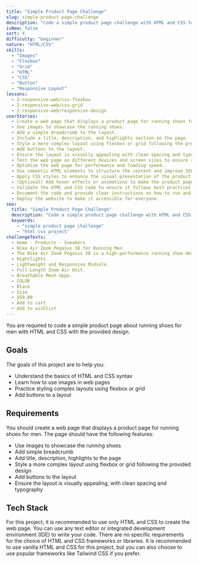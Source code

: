 ```yaml
---
title: "Simple Product Page Challenge"
slug: simple-product-page-challenge
description: "Code a simple product page challenge with HTML and CSS to practice using images, styling complex layouts with flexbox or grid, and adding buttons to the layout."
isNew: false
sort: 4
difficulty: "beginner"
nature: "HTML/CSS"
skills:
  - "Images"
  - "Flexbox"
  - "Grid"
  - "HTML"
  - "CSS"
  - "Button"
  - "Responsive Layout"
lessons:
  - 2-responsive-web/css-flexbox
  - 2-responsive-web/css-grid
  - 2-responsive-web/responsive-design
userStories:
  - Create a web page that displays a product page for running shoes for men using HTML and CSS.
  - Use images to showcase the running shoes.
  - Add a simple breadcrumb to the layout.
  - Include a title, description, and highlights section on the page.
  - Style a more complex layout using flexbox or grid following the provided design.
  - Add buttons to the layout.
  - Ensure the layout is visually appealing with clean spacing and typography.
  - Test the web page on different devices and screen sizes to ensure responsiveness.
  - Optimize the web page for performance and loading speed.
  - Use semantic HTML elements to structure the content and improve SEO.
  - Apply CSS styles to enhance the visual presentation of the product page.
  - (Optional) Add hover effects or animations to make the product page more interactive.
  - Validate the HTML and CSS code to ensure it follows best practices and standards.
  - Document the code and provide clear instructions on how to run and use the product page.
  - Deploy the website to make it accessible for everyone.
seo:
  title: "Simple Product Page Challenge"
  description: "Code a simple product page challenge with HTML and CSS to practice using images, styling complex layouts with flexbox or grid, and adding buttons to the layout. This project is perfect for beginners who want to improve their HTML and CSS skills while creating a responsive and visually appealing product page for running shoes. By implementing a product page using images, flexbox or grid, and buttons, you will learn how to create visually appealing and user-friendly web pages. Additionally, you will gain experience working with HTML and CSS to structure and style the product page. This project will help you enhance your understanding of using images, flexbox or grid, and adding buttons to a layout, as well as improve your ability to create visually appealing and user-friendly web pages. Get ready to showcase your HTML and CSS skills and create an engaging product page for running shoes!"
  keywords:
    - "simple product page challenge"
    - "html css project"
challengeTexts:
  - Home - Products - Sneakers
  - Nike Air Zoom Pegasus 38 for Running Men
  - The Nike Air Zoom Pegasus 38 is a high-performance running shoe designed for speed and agility. With its lightweight and responsive midsole, this shoe provides a smooth ride and excellent cushioning. The Pegasus 38 features a full-length Zoom Air unit for added bounce and a more natural stride. The upper is made of a breathable mesh material with a supportive Flyknit construction for a snug and comfortable fit.
  - Hightlights
  - Lightweight and Responsive Midsole.
  - Full-Length Zoom Air Unit.
  - Breathable Mesh Uppe.
  - COLOR
  - Black
  - Size
  - $59.00
  - Add to cart
  - Add to wishlist
---
```


You are required to code a simple product page about running shoes for men with HTML and CSS with the provided design.

## Goals

The goals of this project are to help you:

- Understand the basics of HTML and CSS syntax
- Learn how to use images in web pages
- Practice styling complex layouts using flexbox or grid
- Add buttons to a layout

## Requirements

You should create a web page that displays a product page for running shoes for men. The page should have the following features:

- Use images to showcase the running shoes
- Add simple breadcrumb
- Add title, description, highlights to the page
- Style a more complex layout using flexbox or grid following the provided design
- Add buttons to the layout
- Ensure the layout is visually appealing, with clean spacing and typography

## Tech Stack

For this project, it is recommended to use only HTML and CSS to create the web page. You can use any text editor or integrated development environment (IDE) to write your code. There are no specific requirements for the choice of HTML and CSS frameworks or libraries. It is recommended to use vanilla HTML and CSS for this project, but you can also choose to use popular frameworks like Tailwind CSS if you prefer.
